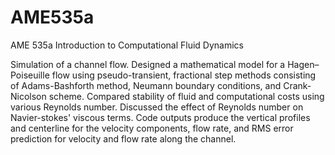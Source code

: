 # AME535a
AME 535a Introduction to Computational Fluid Dynamics

Simulation of a channel flow. Designed a mathematical model for a Hagen–Poiseuille flow using pseudo-transient, fractional step methods consisting of Adams-Bashforth method, Neumann boundary conditions, and Crank-Nicolson scheme. Compared stability of fluid and computational costs using various Reynolds number. Discussed the effect of Reynolds number on Navier-stokes' viscous terms. Code outputs produce the vertical profiles and centerline for the velocity components, flow rate, and RMS error prediction for velocity and flow rate along the channel.
